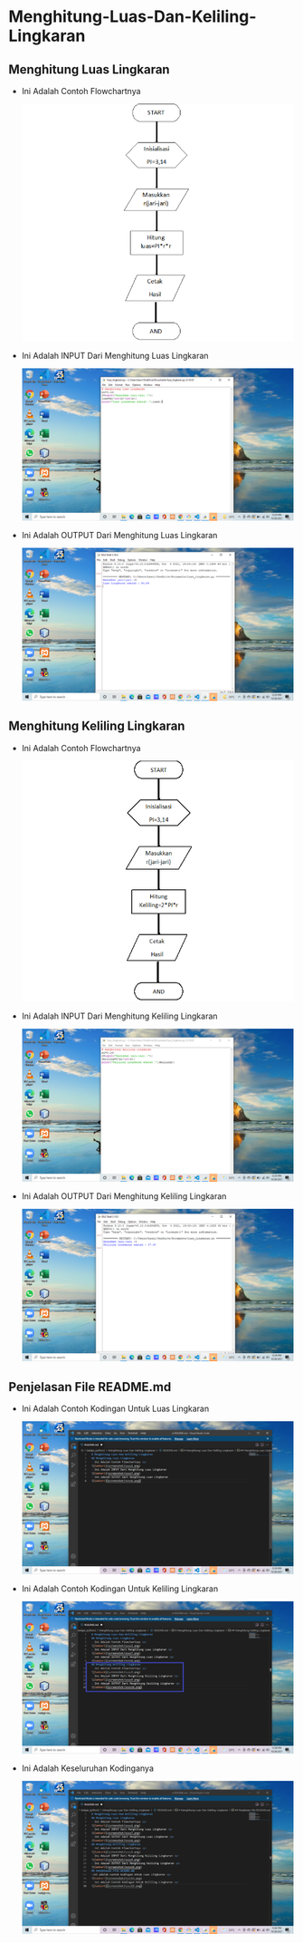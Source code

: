 # Menghitung-Luas-Dan-Keliling-Lingkaran
## Menghitung Luas Lingkaran
- Ini Adalah Contoh Flowchartnya <p>
![Gambar1](screenshot/ssss1.png)
- Ini Adalah INPUT Dari Menghitung Luas Lingkaran <p>
![Gambar2](screenshot/ssss7.png)
- Ini Adalah OUTPUT Dari Menghitung Luas Lingkaran <p>
![Gambar3](screenshot/ssss8.png)
## Menghitung Keliling Lingkaran
- Ini Adalah Contoh Flowchartnya <p>
![Gambar4](screenshot/ssss2.png)
- Ini Adalah INPUT Dari Menghitung Keliling Lingkaran <p>
![Gambar5](screenshot/ssss9.png)
- Ini Adalah OUTPUT Dari Menghitung Keliling Lingkaran <p>
![Gambar6](screenshot/ssss10.png)
## Penjelasan File README.md
- Ini Adalah Contoh Kodingan Untuk Luas Lingkaran <p>
![Gambar7](screenshot/ssss11.png)
- Ini Adalah Contoh Kodingan Untuk Keliling Lingkaran <p>
![Gambar8](screenshot/ssss12.png)
- Ini Adalah Keseluruhan Kodinganya <p>
![Gambar9](screenshot/ssss13.png)